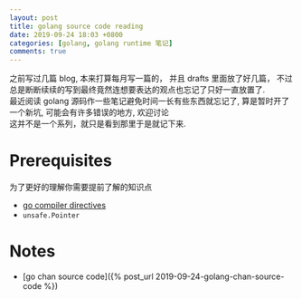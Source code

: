 ```yaml
---
layout: post  
title: golang source code reading  
date: 2019-09-24 18:03 +0800  
categories: [golang, golang runtime 笔记]  
comments: true  
---
```


之前写过几篇 blog, 本来打算每月写一篇的， 并且 drafts 里面放了好几篇， 不过总是断断续续的写到最终竟然连想要表达的观点也忘记了只好一直放置了.  
最近阅读 golang 源码作一些笔记避免时间一长有些东西就忘记了, 算是暂时开了一个新坑, 可能会有许多错误的地方, 欢迎讨论  
这并不是一个系列，就只是看到那里于是就记下来.  

# Prerequisites
为了更好的理解你需要提前了解的知识点
- [go compiler directives](https://golang.org/cmd/compile/#hdr-Compiler_Directives)
- `unsafe.Pointer`

# Notes
- [go chan source code]({% post_url 2019-09-24-golang-chan-source-code %})